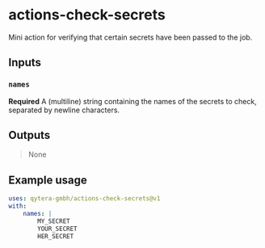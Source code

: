 # actions-check-secrets

Mini action for verifying that certain secrets have been passed to the job.

## Inputs

### `names`

**Required** A (multiline) string containing the names of the secrets to check, separated by newline characters.

## Outputs

> None

## Example usage

```yaml
uses: qytera-gmbh/actions-check-secrets@v1
with:
    names: |
        MY_SECRET
        YOUR_SECRET
        HER_SECRET
```
